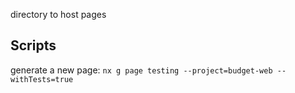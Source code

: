 directory to host pages


## Scripts
generate a new page: ```nx g page testing --project=budget-web --withTests=true ```
